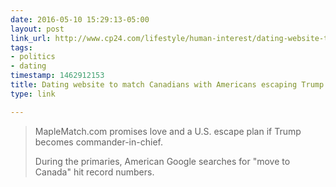 ```yaml
---
date: 2016-05-10 15:29:13-05:00
layout: post
link_url: http://www.cp24.com/lifestyle/human-interest/dating-website-to-match-canadians-with-americans-escaping-trump-presidency-1.2894752
tags:
- politics
- dating
timestamp: 1462912153
title: Dating website to match Canadians with Americans escaping Trump presidency
type: link

---
```

> MapleMatch.com promises love and a U.S. escape plan if Trump becomes commander-in-chief.
>
> During the primaries, American Google searches for "move to Canada" hit record numbers.